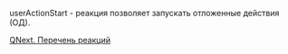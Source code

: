 
userActionStart - реакция позволяет запускать отложенные действия (ОД).



[QNext. Перечень реакций](/ph/QNext-admin-reaction-about-05-01)